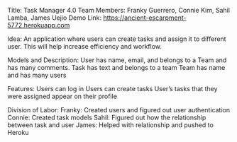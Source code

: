 Title: Task Manager 4.0
Team Members: Franky Guerrero, Connie Kim, Sahil Lamba, James Uejio
Demo Link: https://ancient-escarpment-5772.herokuapp.com

Idea: An application where users can create tasks and assign it to different user. This will help increase efficiency and workflow.

Models and Description:
User
has name, email, and belongs to a Team and has many comments.
Task
has text and belongs to a team
Team
has name and has many users

Features:
Users can log in
Users can create tasks
User’s tasks that they were assigned appear on their profile

Division of Labor:
Franky: Created users and figured out user authentication
Connie: Created task models
Sahil: Figured out how the relationship between task and user
James: Helped with relationship and pushed to Heroku
